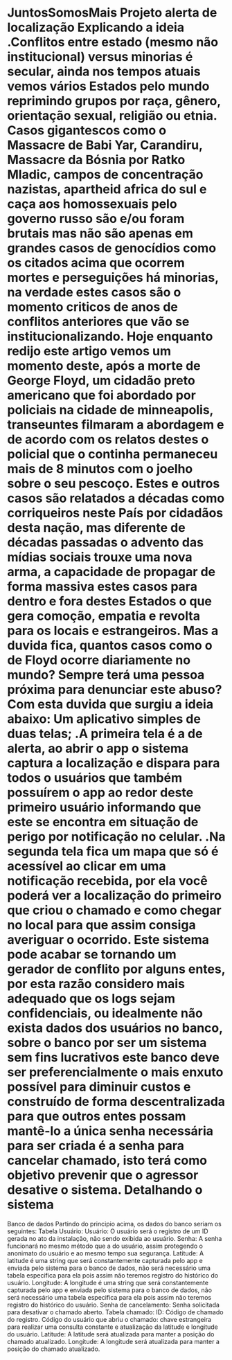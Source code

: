 # JuntosSomosMais                                                                                                                                                                                                                                                                                                                                                                        Projeto alerta de localização                                                                                                                                                                                                                                                                                                                                     Explicando a ideia                                                                                                                                                                                                                                                                                                                                                      .Conflitos entre estado (mesmo não institucional) versus minorias é secular, ainda nos tempos atuais vemos vários Estados pelo mundo reprimindo grupos por raça, gênero, orientação sexual, religião ou etnia. Casos gigantescos como o Massacre de Babi Yar, Carandiru, Massacre da Bósnia por Ratko Mladic, campos de concentração nazistas, apartheid africa do sul e caça aos homossexuais pelo governo russo são e/ou foram brutais mas não são apenas em grandes casos de genocídios como os citados acima que ocorrem mortes e perseguições há minorias, na verdade estes casos são o momento criticos de anos de conflitos anteriores que vão se institucionalizando. Hoje enquanto redijo este artigo vemos um momento deste, após a morte de George Floyd, um cidadão preto americano que foi abordado por policiais na cidade de minneapolis, transeuntes filmaram a abordagem e de acordo com os relatos destes o policial que o continha permaneceu mais de 8 minutos com o joelho sobre o seu pescoço. Estes e outros casos são relatados a décadas como corriqueiros neste País por cidadãos desta nação, mas diferente de décadas passadas o advento das mídias sociais trouxe uma nova arma, a capacidade de propagar de forma massiva estes casos para dentro e fora destes Estados o que gera comoção, empatia e revolta para os locais e estrangeiros. Mas a duvida fica, quantos casos como o de Floyd ocorre diariamente no mundo? Sempre terá uma pessoa próxima para denunciar este abuso? Com esta duvida que surgiu a ideia abaixo: Um aplicativo simples de duas telas;                                                                                                                                                                                                                                                .A primeira tela é a de alerta, ao abrir o app o sistema captura a localização e dispara para todos o usuários que também possuírem o app ao redor deste primeiro usuário informando que este se encontra em situação de perigo por notificação no celular.                                                                                                                .Na segunda tela fica um mapa que só é acessível ao clicar em uma notificação recebida, por ela você poderá ver a localização do primeiro que criou o chamado e como chegar no local para que assim consiga averiguar o ocorrido. Este sistema pode acabar se tornando um gerador de conflito por alguns entes, por esta razão considero mais adequado que os logs sejam confidenciais, ou idealmente não exista dados dos usuários no banco, sobre o banco por ser um sistema sem fins lucrativos este banco deve ser preferencialmente o mais enxuto possível para diminuir custos e construído de forma descentralizada para que outros entes possam mantê-lo a única senha necessária para ser criada é a senha para cancelar chamado, isto terá como objetivo prevenir que o agressor desative o sistema.                                                                                                                                                                                                                                                                                         Detalhando o sistema                                                                                                                                       
Banco de dados                                                                                                                                                                                                                                                                                                                                                 Partindo do principio acima, os dados do banco seriam os seguintes:                                                                                                                                                                                                                                                                                                      Tabela Usuário:                                                                                                                                                                                                                                                                                                                                               Usuário: O usuário será o registro de um ID gerada no ato da instalação, não sendo exibida ao usuário.                                                                                                                                                                                                                                                             Senha: A senha funcionará no mesmo método que a do usuário, assim protegendo o anonimato do usuário e ao mesmo tempo sua segurança.                                                                                                                                                                                                                        Latitude: A latitude é uma string que será constantemente capturada pelo app e enviada pelo sistema para o banco de dados, não será necessário uma tabela especifica para ela pois assim não teremos registro do histórico do usuário.                                                                                                                                                                                                                                                                                                   Longitude: A longitude é uma string que será constantemente capturada pelo app e enviada pelo sistema para o banco de dados, não será necessário uma tabela especifica para ela pois assim não teremos registro do histórico do usuário.                                                                                                                                                                                                                                                                                                             Senha de cancelamento: Senha solicitada para desativar o chamado aberto.                                                                                                                                                                                                                                                                                                                                                                                                                                                                                      Tabela chamado:                                                                                                                                                                                                                                                                                                                                               ID: Código de chamado do registro.                                                                                                                                                                                                                                                                                                                                Código do usuário que abriu o chamado: chave estrangeira para realizar uma consulta constante e atualização da latitude e longitude do usuário.                                                                                                                                                                                                      Latitude: A latitude será atualizada para manter a posição do chamado atualizado.                                                                                                                                                                                                                                                                            Longitude: A longitude será atualizada para manter a posição do chamado atualizado.
